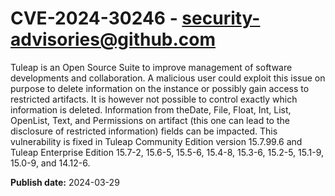 # CVE-2024-30246 - security-advisories@github.com

Tuleap is an Open Source Suite to improve management of software developments and collaboration. A malicious user could exploit this issue on purpose to delete information on the instance or possibly gain access to restricted artifacts. It is however not possible to control exactly which information is deleted. Information from theDate, File, Float, Int, List, OpenList, Text, and Permissions on artifact (this one can lead to the disclosure of restricted information) fields can be impacted.  This vulnerability is fixed in Tuleap Community Edition version 15.7.99.6 and Tuleap Enterprise Edition 15.7-2, 15.6-5, 15.5-6, 15.4-8, 15.3-6, 15.2-5, 15.1-9, 15.0-9, and 14.12-6.

**Publish date:** 2024-03-29
